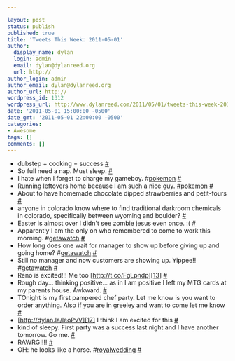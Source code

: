 ```yaml
---

layout: post
status: publish
published: true
title: 'Tweets This Week: 2011-05-01'
author:
  display_name: dylan
  login: admin
  email: dylan@dylanreed.org
  url: http://
author_login: admin
author_email: dylan@dylanreed.org
author_url: http://
wordpress_id: 1312
wordpress_url: http://www.dylanreed.com/2011/05/01/tweets-this-week-2011-05-01/
date: '2011-05-01 15:00:00 -0500'
date_gmt: '2011-05-01 22:00:00 -0500'
categories:
- Awesome
tags: []
comments: []
---
```


  * dubstep + cooking = success [#][1]
  * So full need a nap. Must sleep. [#][2]
  * I hate when I forget to charge my gameboy. #[pokemon][3] [#][4]
  * Running leftovers home because I am such a nice guy. #[pokemon][3] [#][5]
  * About to have homemade chocolate dipped strawberries and petit-fours [#][6]
  * anyone in colorado know where to find traditional darkroom chemicals in colorado, specifically between wyoming and boulder? [#][7]
  * Easter is almost over I didn't see zombie jesus even once. :( [#][8]
  * Apparently I am the only on who remembered to come to work this morning. #[getawatch][9] [#][10]
  * How long does one wait for manager to show up before giving up and going home? #[getawatch][9] [#][11]
  * Still no manager and now customers are showing up. Yippee!! #[getawatch][9] [#][12]
  * Reno is excited!!! Me too [http://t.co/FgLpndp][13] [#][14]
  * Rough day... thinking positive... as in I am positive I left my MTG cards at my parents house. Awkward. [#][15]
  * TOnight is my first pampered chef party. Let me know is you want to order anything. Also if you are in greeley and want to come let me know [#][16]
  * [http://dylan.la/leoPvV][17] I think I am excited for this [#][18]
  * kind of sleepy. First party was a success last night and I have another tomorrow. Go me. [#][19]
  * RAWRG!!!! [#][20]
  * OH: he looks like a horse. #[royalwedding][21] [#][22]
  


   [1]: http://twitter.com/awesomeguy/statuses/62242187005542400
   [2]: http://twitter.com/awesomeguy/statuses/62271903179616256
   [3]: http://search.twitter.com/search?q=%23pokemon
   [4]: http://twitter.com/awesomeguy/statuses/62276993391132672
   [5]: http://twitter.com/awesomeguy/statuses/62279156616003585
   [6]: http://twitter.com/awesomeguy/statuses/62291302452170753
   [7]: http://twitter.com/awesomeguy/statuses/62310729843343360
   [8]: http://twitter.com/awesomeguy/statuses/62338296969302016
   [9]: http://search.twitter.com/search?q=%23getawatch
   [10]: http://twitter.com/awesomeguy/statuses/62504800083910657
   [11]: http://twitter.com/awesomeguy/statuses/62509764558585857
   [12]: http://twitter.com/awesomeguy/statuses/62519391320944640
   [13]: http://t.co/FgLpndp
   [14]: http://twitter.com/awesomeguy/statuses/63008128005967872
   [15]: http://twitter.com/awesomeguy/statuses/63711306997432321
   [16]: http://twitter.com/awesomeguy/statuses/63928596779114496
   [17]: http://dylan.la/leoPvV
   [18]: http://twitter.com/awesomeguy/statuses/63977924382035968
   [19]: http://twitter.com/awesomeguy/statuses/64436363231113216
   [20]: http://twitter.com/awesomeguy/statuses/64456531621576704
   [21]: http://search.twitter.com/search?q=%23royalwedding
   [22]: http://twitter.com/awesomeguy/statuses/64472238337961984


